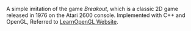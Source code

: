 A simple imitation of the game *Breakout*, which is a classic 2D game released in 1976 on the Atari 2600 console.
Implemented with C++ and OpenGL, Referred to [LearnOpenGL Website](https://learnopengl.com/).
